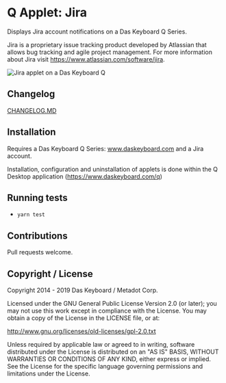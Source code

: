 # Q Applet: Jira

Displays Jira account notifications on a Das Keyboard Q Series.

Jira is a proprietary issue tracking product developed by Atlassian
that allows bug tracking and agile project management.
For more information about Jira visit <https://www.atlassian.com/software/jira>.

![Jira applet on a Das Keyboard Q](assets/image.png "Das Keyboard Jira applet")

## Changelog

[CHANGELOG.MD](CHANGELOG.md)

## Installation

Requires a Das Keyboard Q Series: www.daskeyboard.com and a Jira account.

Installation, configuration and uninstallation of applets is done within
the Q Desktop application (https://www.daskeyboard.com/q)

## Running tests

- `yarn test`

## Contributions

Pull requests welcome.

## Copyright / License

Copyright 2014 - 2019 Das Keyboard / Metadot Corp.

Licensed under the GNU General Public License Version 2.0 (or later);
you may not use this work except in compliance with the License.
You may obtain a copy of the License in the LICENSE file, or at:

   http://www.gnu.org/licenses/old-licenses/gpl-2.0.txt

Unless required by applicable law or agreed to in writing, software
distributed under the License is distributed on an "AS IS" BASIS,
WITHOUT WARRANTIES OR CONDITIONS OF ANY KIND, either express or implied.
See the License for the specific language governing permissions and
limitations under the License.
